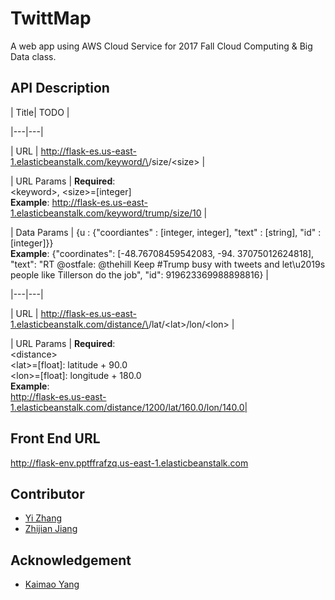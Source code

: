 # TwittMap
A web app using AWS Cloud Service for 2017 Fall Cloud Computing & Big Data class.

## API Description
| Title| TODO |

|---|---|

| URL | http://flask-es.us-east-1.elasticbeanstalk.com/keyword/\<keyword>/size/\<size> |

| URL Params | **Required**: <br> \<keyword>, \<size>=[integer] <br>**Example**: http://flask-es.us-east-1.elasticbeanstalk.com/keyword/trump/size/10 |

| Data Params | {u : {"coordiantes" : [integer, integer], "text" : [string],     "id" : [integer]}} <br> **Example**: {"coordinates": [-48.76708459542083, -94.    37075012624818], "text": "RT @ostfale: @thehill Keep #Trump busy with tweets     and let\u2019s people like Tillerson do the job", "id": 919623369988898816}     |

|---|---|

| URL | http://flask-es.us-east-1.elasticbeanstalk.com/distance/\<distance>/lat/\<lat>/lon/\<lon> |

| URL Params | **Required**: <br> \<distance> <br> \<lat>=[float]: latitude + 90.0 <br> \<lon>=[float]: longitude + 180.0 <br>**Example**: <br>http://flask-es.us-east-1.elasticbeanstalk.com/distance/1200/lat/160.0/lon/140.0|


## Front End URL
http://flask-env.pptffrafzq.us-east-1.elasticbeanstalk.com

## Contributor
* [Yi Zhang](https://github.com/sxsx1xsxs)
* [Zhijian Jiang](https://github.com/ZhijianJiang)

## Acknowledgement
* [Kaimao Yang](https://github.com/ReggieYang)
